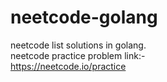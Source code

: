 # neetcode-golang
neetcode list solutions in golang.  
neetcode practice problem link:-  
https://neetcode.io/practice

